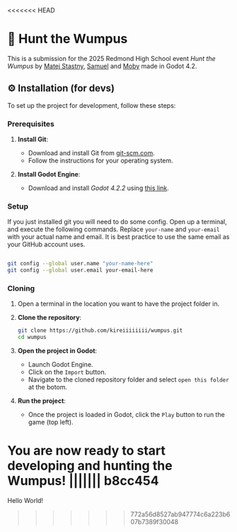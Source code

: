 <<<<<<< HEAD
# 🏹 Hunt the Wumpus

This is a submission for the 2025 Redmond High School event _Hunt the Wumpus_ by [Matej Stastny](https://github.com/kireiiiiiiii), [Samuel](https://github.com/Snapshot20) and [Moby](https://github.com/MobyWonKenobi) made in Godot 4.2.

## ⚙️ Installation (for devs)

To set up the project for development, follow these steps:

### Prerequisites

1. **Install Git**:

   - Download and install Git from [git-scm.com](https://git-scm.com/).
   - Follow the instructions for your operating system.

2. **Install Godot Engine**:
   - Download and install _Godot 4.2.2_ using [this link](https://godotengine.org/download/archive/4.2.2-stable/).

### Setup

If you just installed git you will need to do some config. Open up a terminal, and execute the following commands. Replace `your-name` and `your-email` with your actual name and email. It is best practice to use the same email as your GitHub account uses.

```sh

git config --global user.name "your-name-here"
git config --global user.email your-email-here

```

### Cloning

1. Open a terminal in the location you want to have the project folder in.

2. **Clone the repository**:

   ```sh
   git clone https://github.com/kireiiiiiiii/wumpus.git
   cd wumpus
   ```

3. **Open the project in Godot**:

   - Launch Godot Engine.
   - Click on the `Import` button.
   - Navigate to the cloned repository folder and select `open this folder` at the botom.

4. **Run the project**:
   - Once the project is loaded in Godot, click the `Play` button to run the game (top left).

You are now ready to start developing and hunting the Wumpus!
||||||| b8cc454
=======
Hello World!
>>>>>>> 772a56d8527ab947774c6a223b607b7389f30048
